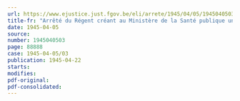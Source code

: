 ```yaml
---
url: https://www.ejustice.just.fgov.be/eli/arrete/1945/04/05/1945040503/justel
title-fr: "Arrêté du Régent créant au Ministère de la Santé publique une quatrième direction générale ayant pour attribution l'éducation physique, les sports et les oeuvres de plein air"
date: 1945-04-05
source:
number: 1945040503
page: 88888
case: 1945-04-05/03
publication: 1945-04-22
starts:
modifies:
pdf-original:
pdf-consolidated:
---
```


